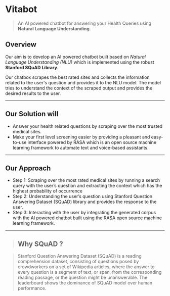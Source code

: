 # Vitabot

> An AI powered chatbot for answering your Health Queries using <strong>Natural Language Understanding</strong>.


## Overview

<p> Our aim is to develop an AI powered chatbot built based on <i>Natural Language Understanding (NLU)</i> which is implemented using the robust <strong>Stanford SQuAD Library</strong>.</p>
<p>Our chatbox scrapes the best rated sites and collects the information related to the user's question and provides it to the NLU model. The model tries to understand the context of the scraped output and provides the desired results to the user.</p>

------

## Our Solution will

<ul>
  <li>Answer your health related questions by scraping over the most trusted medical sites.</li>
  <li>Make your first level screening easier by providing a pleasant and easy-to-use interface powered by RASA which is an open source machine learning framework to automate text and voice-based assistants.</li>
 </ul>
 
------

## Our Approach

<ul>
  <li> Step 1: Scraping over the most rated medical sites by running a search query with the user’s question and extracting the context which has the highest probability of occurrence</li>

  <li>Step 2: Understanding the user’s question using Stanford Question Answering Dataset (SQuAD) library and provides the response to the user.</li>
  <li>Step 3: Interacting with the user by integrating the generated corpus with the AI powered chatbot built using the RASA open source machine learning framework.</li>
 </ul>
 
------

>## Why SQuAD ?

><p>Stanford Question Answering Dataset (SQuAD) is a reading comprehension dataset, consisting of questions posed by crowdworkers on a set of Wikipedia articles, where the answer to every question is a segment of text, or span, from the corresponding reading passage, or the question might be unanswerable. The leaderboard shows the dominance of SQuAD model over human performance.</p>

 


